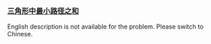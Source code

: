 ### [三角形中最小路径之和](https://leetcode.com/problems/IlPe0q)

<p>English description is not available for the problem. Please switch to Chinese.</p>
